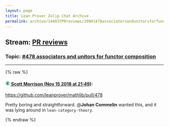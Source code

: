 ```yaml
---
layout: page
title: Lean Prover Zulip Chat Archive 
permalink: archive/144837PRreviews/29941478associatorsandunitorsforfunctorcomposition.html
---
```


## Stream: [PR reviews](index.html)
### Topic: [#478 associators and unitors for functor composition](29941478associatorsandunitorsforfunctorcomposition.html)

---


{% raw %}
#### [![Click to go to Zulip](../../assets/img/zulip2.png) Scott Morrison (Nov 15 2018 at 21:49)](https://leanprover.zulipchat.com/#narrow/stream/144837-PR%20reviews/topic/%23478%20associators%20and%20unitors%20for%20functor%20composition/near/147772304):
https://github.com/leanprover/mathlib/pull/478

Pretty boring and straightforward. @**Johan Commelin** wanted this, and it was lying around in `lean-category-theory`.


{% endraw %}
